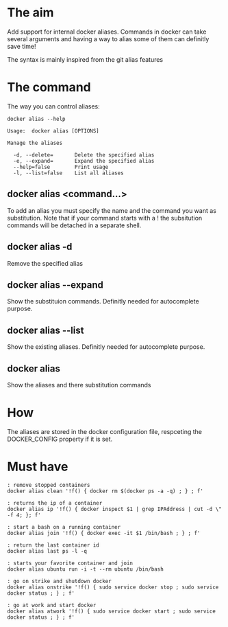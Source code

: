 # The aim

Add support for internal docker aliases. Commands in docker can take several arguments and having a way to alias some of them can definitly save time!

The syntax is mainly inspired from the git alias features

# The command

The way you can control aliases:

    docker alias --help 
    
    Usage:  docker alias [OPTIONS]
    
    Manage the aliases
    
      -d, --delete=       Delete the specified alias
      -e, --expand=       Expand the specified alias
      --help=false        Print usage
      -l, --list=false    List all aliases

## docker alias <name> <command...>

To add an alias you must specify the name and the command you want as substitution. Note that if your command starts with a ! the subsitution commands will be detached in a separate shell.

## docker alias -d <name>

Remove the specified alias

## docker alias --expand <name>

Show the substituion commands. Definitly needed for autocomplete purpose.

## docker alias --list

Show the existing aliases. Definitly needed for autocomplete purpose.

## docker alias

Show the aliases and there substitution commands

# How

The aliases are stored in the docker configuration file, respceting the DOCKER_CONFIG property if it is set.

# Must have
    : remove stopped containers
    docker alias clean '!f() { docker rm $(docker ps -a -q) ; } ; f'
    
    : returns the ip of a container
    docker alias ip '!f() { docker inspect $1 | grep IPAddress | cut -d \" -f 4; }; f'
    
    : start a bash on a running container
    docker alias join '!f() { docker exec -it $1 /bin/bash ; } ; f'
    
    : return the last container id
    docker alias last ps -l -q
    
    : starts your favorite container and join
    docker alias ubuntu run -i -t --rm ubuntu /bin/bash
    
    : go on strike and shutdown docker
    docker alias onstrike '!f() { sudo service docker stop ; sudo service docker status ; } ; f'
    
    : go at work and start docker
    docker alias atwork '!f() { sudo service docker start ; sudo service docker status ; } ; f'
    

